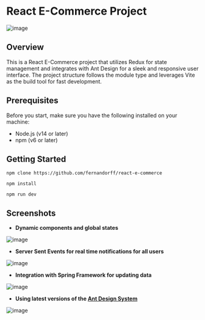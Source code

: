 # React E-Commerce Project

![image](https://github.com/fernandorff/react-e-commerce/assets/101672271/25021877-c917-44e7-ba13-7c5cba0cfd4d)


## Overview

This is a React E-Commerce project that utilizes Redux for state management and integrates with Ant Design for a sleek and responsive user interface. The project structure follows the module type and leverages Vite as the build tool for fast development.

## Prerequisites

Before you start, make sure you have the following installed on your machine:

- Node.js (v14 or later)
- npm (v6 or later)

## Getting Started

```
npm clone https://github.com/fernandorff/react-e-commerce

npm install

npm run dev
```

## Screenshots

- **Dynamic components and global states**

  
![image](https://github.com/fernandorff/react-e-commerce/assets/101672271/3b4876ea-d214-4bb5-9979-9893f0eebf0e)

- **Server Sent Events for real time notifications for all users**

  
![image](https://github.com/fernandorff/react-e-commerce/assets/101672271/58aaf868-46bb-4492-8578-5c5aa9e3c1c4)

- **Integration with Spring Framework for updating data**

  
![image](https://github.com/fernandorff/react-e-commerce/assets/101672271/fea44cf9-dcea-4bcb-ac4e-621fe05ff357)

- **Using latest versions of the [Ant Design System](https://ant.design/)**


![image](https://github.com/fernandorff/react-e-commerce/assets/101672271/0fa96604-8cca-4b05-8a89-fdc161d07eb0)









